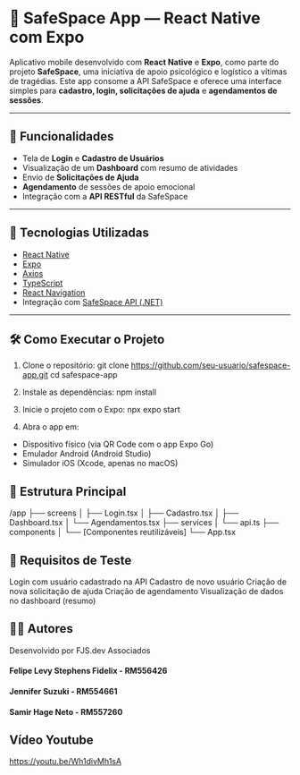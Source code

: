 # 🧠 SafeSpace App — React Native com Expo

Aplicativo mobile desenvolvido com **React Native** e **Expo**, como parte do projeto **SafeSpace**, uma iniciativa de apoio psicológico e logístico a vítimas de tragédias. Este app consome a API SafeSpace e oferece uma interface simples para **cadastro, login, solicitações de ajuda** e **agendamentos de sessões**.

---

## 📱 Funcionalidades

- Tela de **Login** e **Cadastro de Usuários**
- Visualização de um **Dashboard** com resumo de atividades
- Envio de **Solicitações de Ajuda**
- **Agendamento** de sessões de apoio emocional
- Integração com a **API RESTful** da SafeSpace

---

## 🚀 Tecnologias Utilizadas

- [React Native](https://reactnative.dev/)
- [Expo](https://expo.dev/)
- [Axios](https://axios-http.com/)
- [TypeScript](https://www.typescriptlang.org/)
- [React Navigation](https://reactnavigation.org/)
- Integração com [SafeSpace API (.NET)](https://github.com/seu-usuario/safespace-api)

---

## 🛠️ Como Executar o Projeto

1. Clone o repositório:
git clone https://github.com/seu-usuario/safespace-app.git
cd safespace-app

2. Instale as dependências:
npm install

3. Inicie o projeto com o Expo:
npx expo start

4. Abra o app em:
- Dispositivo físico (via QR Code com o app Expo Go)
- Emulador Android (Android Studio)
- Simulador iOS (Xcode, apenas no macOS)

## 📁 Estrutura Principal
/app
├── screens
│   ├── Login.tsx
│   ├── Cadastro.tsx
│   ├── Dashboard.tsx
│   └── Agendamentos.tsx
├── services
│   └── api.ts
├── components
│   └── [Componentes reutilizáveis]
└── App.tsx

## 🧪 Requisitos de Teste
Login com usuário cadastrado na API
Cadastro de novo usuário
Criação de nova solicitação de ajuda
Criação de agendamento
Visualização de dados no dashboard (resumo)

## 👨‍💻 Autores
Desenvolvido por FJS.dev Associados
#### Felipe Levy Stephens Fidelix - RM556426 
#### Jennifer Suzuki - RM554661 
#### Samir Hage Neto - RM557260

## Vídeo Youtube
https://youtu.be/Wh1divMh1sA